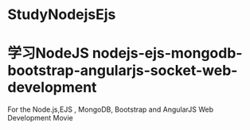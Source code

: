 # StudyNodejsEjs
学习NodeJS
nodejs-ejs-mongodb-bootstrap-angularjs-socket-web-development
========================================

For the Node.js,EJS , MongoDB, Bootstrap and AngularJS Web Development Movie

